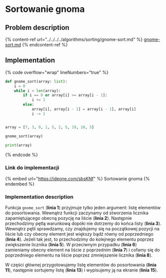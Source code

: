 # Sortowanie gnoma

## Problem description

{% content-ref url="../../../../algorithms/sorting/gnome-sort.md" %}
[gnome-sort.md](../../../../algorithms/sorting/gnome-sort.md)
{% endcontent-ref %}

## Implementation

{% code overflow="wrap" lineNumbers="true" %}
```python
def gnome_sort(array: list):
    i = 0
    while i < len(array):
        if i == 0 or array[i] >= array[i - 1]:
            i += 1
        else:
            array[i], array[i - 1] = array[i - 1], array[i]
            i -= 1


array = [7, 3, 0, 1, 5, 2, 5, 19, 10, 5]

gnome_sort(array)
    
print(array)
```
{% endcode %}

### Link do implementacji

{% embed url="https://ideone.com/sbsKNf" %}
Sortowanie gnoma
{% endembed %}

### Implementation description

Funkcja `gnome_sort` (**linia 1**) przyjmuje tylko jeden argument: listę elementów do posortowania. Wewnątrz funkcji zaczynamy od stworzenia licznika zapamiętującego obecną pozycję na liście (**linia 2**). Następnie przechodzimy pętlą warunkową dopóki nie dotrzemy do końca listy (**linia 3**). Wewnątrz pętli sprawdzamy, czy znajdujemy się na początkowej pozycji na liście lub czy obecny element jest większy bądź równy od poprzedniego (**linia 4**). Jeżeli tak jest, to przechodzimy do kolejnego elementu poprzez zwiększenie licznika (**linia 5**). W przeciwnym przypadku (**linia 6**) zamieniamy obecny element na liście z poprzednim (**linia 7**) i cofamy się do poprzedniego elementu na liście poprzez zmniejszenie licznika (**linia 8**).

W części głównej przygotowujemy listę elementów do posortowania (**linia 11**), następnie sortujemy listę (**linia 13**) i wypisujemy ją na ekranie (**linia 15**).